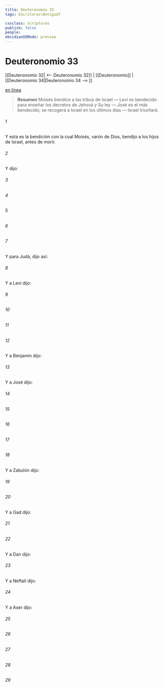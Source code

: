```yaml
---
title: Deuteronomio 33
tags: Escrituras\AntiguoT

cssclass: scriptures
publish: false
people:
obsidianUIMode: preview
---
```


# Deuteronomio 33
[[Deuteronomio 32| <-- Deuteronomio 32]] | [[Deuteronomio]] | [[Deuteronomio 34|Deuteronomio 34 --> ]]

[en línea](https://churchofjesuschrist.org/study/scriptures/ot/deut/33?lang=spa)

> __Resumen__
Moisés bendice a las tribus de Israel — Leví es bendecido para enseñar los decretos de Jehová y Su ley — José es el más bendecido; se recogerá a Israel en los últimos días — Israel triunfará.

###### 1 
Y esta es la bendición con la cual Moisés, varón de Dios, bendijo a los hijos de Israel, antes de morir.

###### 2 
Y dijo:

###### 3 


###### 4 


###### 5 


###### 6 


###### 7 
Y para Judá, dijo así:

###### 8 
Y a Leví dijo:

###### 9 


###### 10 


###### 11 


###### 12 
Y a Benjamín dijo:

###### 13 
Y a José dijo:

###### 14 


###### 15 


###### 16 


###### 17 


###### 18 
Y a Zabulón dijo:

###### 19 


###### 20 
Y a Gad dijo:

###### 21 


###### 22 
Y a Dan dijo:

###### 23 
Y a Neftalí dijo:

###### 24 
Y a Aser dijo:

###### 25 


###### 26 


###### 27 


###### 28 


###### 29 


